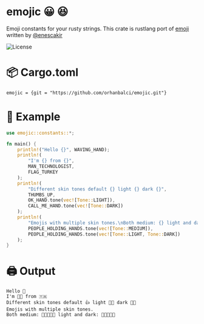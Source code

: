 # emojic :grinning: :laughing:
Emoji constants for your rusty strings. This crate is rustlang port of [emoji](https://github.com/enescakir/emoji) written by [@enescakir](https://github.com/enescakir/emoji)

![License](https://img.shields.io/github/license/orhanbalci/emojic.svg)


# 📦 Cargo.toml
```
emojic = {git = "https://github.com/orhanbalci/emojic.git"}
```
# 🔧 Example
```rust
use emojic::constants::*;

fn main() {
    println!("Hello {}", WAVING_HAND);
    println!(
        "I'm {} from {}",
        MAN_TECHNOLOGIST,
        FLAG_TURKEY
    );
    println!(
        "Different skin tones default {} light {} dark {}",
        THUMBS_UP,
        OK_HAND.tone(vec![Tone::LIGHT]),
        CALL_ME_HAND.tone(vec![Tone::DARK])
    );
    println!(
        "Emojis with multiple skin tones.\nBoth medium: {} light and dark: {}",
        PEOPLE_HOLDING_HANDS.tone(vec![Tone::MEDIUM]),
        PEOPLE_HOLDING_HANDS.tone(vec![Tone::LIGHT, Tone::DARK])
    );
}

```
# :printer: Output
```
Hello 👋
I'm 👨‍💻 from 🇹🇷
Different skin tones default 👍 light 👌🏻 dark 🤙🏿
Emojis with multiple skin tones.
Both medium: 🧑🏽‍🤝‍🧑🏽 light and dark: 🧑🏻‍🤝‍🧑🏿
```
